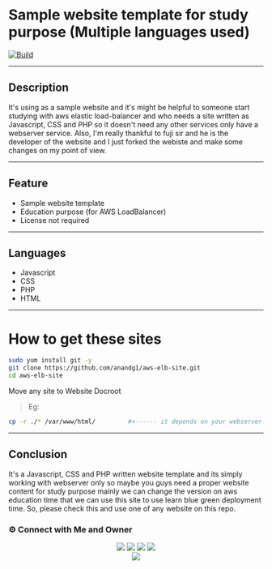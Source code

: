 # Sample website template for study purpose (Multiple languages used)
[![Build](https://travis-ci.org/joemccann/dillinger.svg?branch=master)](https://travis-ci.org/joemccann/dillinger)

---
## Description

It's using as a sample website and it's might be helpful to someone start studying with aws elastic load-balancer and who needs a site written as Javascript, CSS and PHP so it doesn't need any other services only have a webserver service. Also, I'm really thankful to fuji sir and he is the developer of the website and I just forked the webiste and make some changes on my point of view.

----
## Feature

- Sample website template
- Education purpose (for AWS LoadBalancer)
- License not required

----
## Languages
- Javascript
- CSS
- PHP
- HTML

---
# How to get these sites

```sh
sudo yum install git -y
git clone https://github.com/anandg1/aws-elb-site.git
cd aws-elb-site
```
Move any site to Website Docroot
> Eg:
```sh
cp -r ./* /var/www/html/         #<------ it depends on your webserver document root
```

----
## Conclusion

It's a Javascript, CSS and PHP written website template and its simply working with webserver only so maybe you guys need a proper website content for study purpose mainly we can change the version on aws education time that we can use this site to use learn blue green deployment time. So, please check this and use one of any website on this repo.

### ⚙️ Connect with Me and Owner

<p align="center">
<a href="mailto:yousaf.k.hamza@gmail.com"><img src="https://img.shields.io/badge/Gmail-D14836?style=for-the-badge&logo=gmail&logoColor=white"/></a>
<a href="https://www.linkedin.com/in/yousafkhamza"><img src="https://img.shields.io/badge/LinkedIn-0077B5?style=for-the-badge&logo=linkedin&logoColor=white"/></a> 
<a href="https://www.instagram.com/yousafkhamza"><img src="https://img.shields.io/badge/Instagram-E4405F?style=for-the-badge&logo=instagram&logoColor=white"/></a>
<a href="https://wa.me/%2B917736720639?text=This%20message%20from%20GitHub."><img src="https://img.shields.io/badge/WhatsApp-25D366?style=for-the-badge&logo=whatsapp&logoColor=white"/></a><br />
<a href="https://github.com/FujiClado"><img src="https://img.shields.io/badge/GitHub-Fuji Komalan-17202C?style=for-the-badge&logo=github&logoColor=white"/></a>


